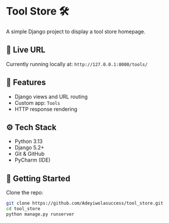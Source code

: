 # Tool Store 🛠️

A simple Django project to display a tool store homepage.

## 🔗 Live URL

Currently running locally at: `http://127.0.0.1:8000/tools/`

## 📂 Features

- Django views and URL routing
- Custom app: `Tools`
- HTTP response rendering

## ⚙️ Tech Stack

- Python 3.13
- Django 5.2+
- Git & GitHub
- PyCharm (IDE)

## 🚀 Getting Started

Clone the repo:

```bash
git clone https://github.com/Adeyiwolasuccess/tool_store.git
cd tool_store
python manage.py runserver
